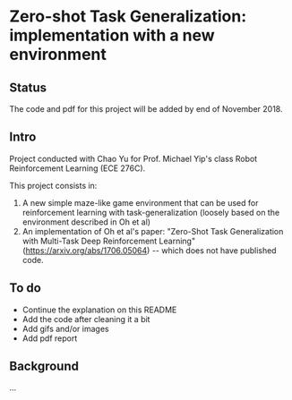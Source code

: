 # Zero-shot Task Generalization: implementation with a new environment

## Status
The code and pdf for this project will be added by end of November 2018.

## Intro
Project conducted with Chao Yu for Prof. Michael Yip's class Robot Reinforcement Learning (ECE 276C).

This project consists in:
1) A new simple maze-like game environment that can be used for reinforcement learning with task-generalization (loosely based on the environment described in Oh et al)
2) An implementation of Oh et al's paper: "Zero-Shot Task Generalization with Multi-Task Deep Reinforcement Learning" (https://arxiv.org/abs/1706.05064) -- which does not have published code.

## To do

- Continue the explanation on this README
- Add the code after cleaning it a bit
- Add gifs and/or images
- Add pdf report

## Background
...
